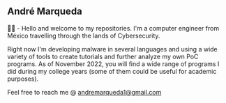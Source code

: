 ## André Marqueda

🖐🏻 - Hello and welcome to my repositories. I'm a computer engineer from México travelling through the lands of Cybersecurity. 

Right now I'm developing malware in several languages and using a wide variety of tools to create tutorials and further analyze my own PoC programs. 
As of November 2022, you will find a wide range of programs I did during my college years (some of them could be useful for academic purposes). 

Feel free to reach me @ andremarqueda1@gmail.com 
 
